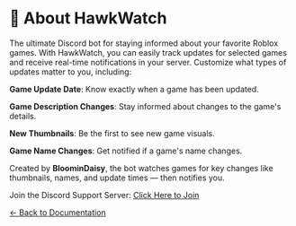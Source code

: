 # 🦅 About HawkWatch


The ultimate Discord bot for staying informed about your favorite Roblox games. With HawkWatch, you can easily track updates for selected games and receive real-time notifications in your server. Customize what types of updates matter to you, including:

**Game Update Date**: Know exactly when a game has been updated.

**Game Description Changes**: Stay informed about changes to the game's details.

**New Thumbnails**: Be the first to see new game visuals.

**Game Name Changes**: Get notified if a game's name changes.



Created by **BloominDaisy**, the bot watches games for key changes like thumbnails, names, and update times — then notifies you.

Join the Discord Support Server: [Click Here to Join](https://discord.gg/fxhXWgxcHV)

[← Back to Documentation](index.md)

